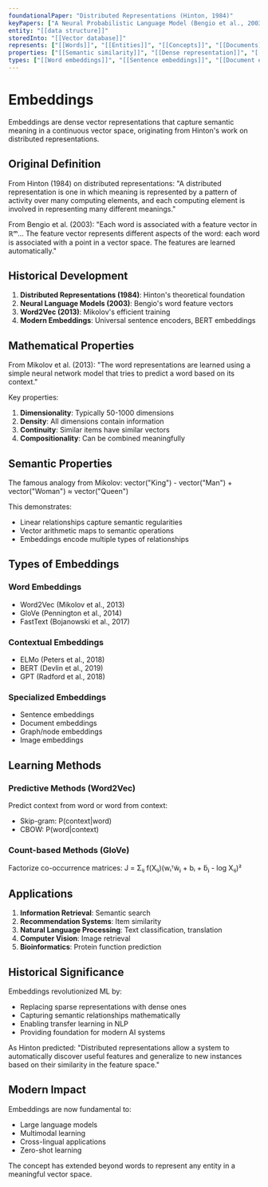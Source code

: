 ```yaml
---
foundationalPaper: "Distributed Representations (Hinton, 1984)"
keyPapers: ["A Neural Probabilistic Language Model (Bengio et al., 2003)", "Efficient Estimation of Word Representations in Vector Space (Mikolov et al., 2013)", "Distributed Representations of Words and Phrases (Mikolov et al., 2013)"]
entity: "[[data structure]]"
storedInto: "[[Vector database]]"
represents: ["[[Words]]", "[[Entities]]", "[[Concepts]]", "[[Documents]]"]
properties: ["[[Semantic similarity]]", "[[Dense representation]]", "[[Continuous space]]"]
types: ["[[Word embeddings]]", "[[Sentence embeddings]]", "[[Document embeddings]]", "[[Graph embeddings]]"]
---
```


# Embeddings

Embeddings are dense vector representations that capture semantic meaning in a continuous vector space, originating from Hinton's work on distributed representations.

## Original Definition

From Hinton (1984) on distributed representations:
"A distributed representation is one in which meaning is represented by a pattern of activity over many computing elements, and each computing element is involved in representing many different meanings."

From Bengio et al. (2003):
"Each word is associated with a feature vector in ℝᵐ... The feature vector represents different aspects of the word: each word is associated with a point in a vector space. The features are learned automatically."

## Historical Development

1. **Distributed Representations (1984)**: Hinton's theoretical foundation
2. **Neural Language Models (2003)**: Bengio's word feature vectors
3. **Word2Vec (2013)**: Mikolov's efficient training
4. **Modern Embeddings**: Universal sentence encoders, BERT embeddings

## Mathematical Properties

From Mikolov et al. (2013):
"The word representations are learned using a simple neural network model that tries to predict a word based on its context."

Key properties:
1. **Dimensionality**: Typically 50-1000 dimensions
2. **Density**: All dimensions contain information
3. **Continuity**: Similar items have similar vectors
4. **Compositionality**: Can be combined meaningfully

## Semantic Properties

The famous analogy from Mikolov:
vector("King") - vector("Man") + vector("Woman") ≈ vector("Queen")

This demonstrates:
- Linear relationships capture semantic regularities
- Vector arithmetic maps to semantic operations
- Embeddings encode multiple types of relationships

## Types of Embeddings

### Word Embeddings
- Word2Vec (Mikolov et al., 2013)
- GloVe (Pennington et al., 2014)
- FastText (Bojanowski et al., 2017)

### Contextual Embeddings
- ELMo (Peters et al., 2018)
- BERT (Devlin et al., 2019)
- GPT (Radford et al., 2018)

### Specialized Embeddings
- Sentence embeddings
- Document embeddings
- Graph/node embeddings
- Image embeddings

## Learning Methods

### Predictive Methods (Word2Vec)
Predict context from word or word from context:
- Skip-gram: P(context|word)
- CBOW: P(word|context)

### Count-based Methods (GloVe)
Factorize co-occurrence matrices:
J = Σᵢⱼ f(Xᵢⱼ)(wᵢᵀw̃ⱼ + bᵢ + b̃ⱼ - log Xᵢⱼ)²

## Applications

1. **Information Retrieval**: Semantic search
2. **Recommendation Systems**: Item similarity
3. **Natural Language Processing**: Text classification, translation
4. **Computer Vision**: Image retrieval
5. **Bioinformatics**: Protein function prediction

## Historical Significance

Embeddings revolutionized ML by:
- Replacing sparse representations with dense ones
- Capturing semantic relationships mathematically
- Enabling transfer learning in NLP
- Providing foundation for modern AI systems

As Hinton predicted: "Distributed representations allow a system to automatically discover useful features and generalize to new instances based on their similarity in the feature space."

## Modern Impact

Embeddings are now fundamental to:
- Large language models
- Multimodal learning
- Cross-lingual applications
- Zero-shot learning

The concept has extended beyond words to represent any entity in a meaningful vector space.

